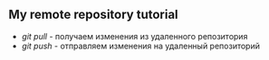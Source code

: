 ## My remote repository tutorial
* *git pull* - получаем изменения из удаленного репозитория
* *git push* - отправляем изменения на удаленный репозиторий
